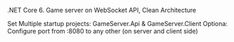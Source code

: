 .NET Core 6. Game server on WebSocket API, Clean Architecture 


Set Multiple startup projects: GameServer.Api & GameServer.Client
Optiona: Configure port from :8080 to any other (on server and client side)
